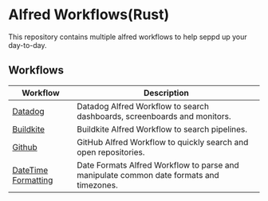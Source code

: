 # Alfred Workflows(Rust)

This repository contains multiple alfred workflows to help seppd up your day-to-day.

Workflows
----------
| Workflow                                                                                       | Description                                                              |
| ---------------------------------------------------------------------------------------------- | ------------------------------------------------------------------------ |
| [Datadog](https://github.com/rust-playground/alfred-workflows-rs/tree/master/datadog-workflow) | Datadog Alfred Workflow to search dashboards, screenboards and monitors. |
| [Buildkite](https://github.com/rust-playground/alfred-workflows-rs/tree/master/buildkite-workflow) | Buildkite Alfred Workflow to search pipelines. |
| [Github](https://github.com/rust-playground/alfred-workflows-rs/tree/master/github-workflow)   | GitHub Alfred Workflow to quickly search and open repositories.          |
| [DateTime Formatting](https://github.com/rust-playground/alfred-workflows-rs/tree/master/date-formats-workflow)   | Date Formats Alfred Workflow to parse and manipulate common date formats and timezones.          |
